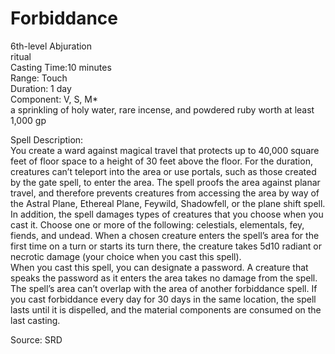 # Forbiddance
6th-level Abjuration<br>
ritual<br>
Casting Time:10 minutes<br>
Range: Touch<br>
Duration: 1 day<br>
Component: V, S, M*<br>
a sprinkling of holy water, rare incense, and powdered ruby worth at least 1,000 gp

Spell Description:<br>
You create a ward against magical travel that protects up to 40,000 square feet of floor space to a height of 30 feet above the floor. For the duration, creatures can’t teleport into the area or use portals, such as those created by the gate spell, to enter the area. The spell proofs the area against planar travel, and therefore prevents creatures from accessing the area by way of the Astral Plane, Ethereal Plane, Feywild, Shadowfell, or the plane shift spell.<br>In addition, the spell damages types of creatures that you choose when you cast it. Choose one or more of the following: celestials, elementals, fey, fiends, and undead. When a chosen creature enters the spell’s area for the first time on a turn or starts its turn there, the creature takes 5d10 radiant or necrotic damage (your choice when you cast this spell).<br>When you cast this spell, you can designate a password. A creature that speaks the password as it enters the area takes no damage from the spell.<br>The spell’s area can’t overlap with the area of another forbiddance spell. If you cast forbiddance every day for 30 days in the same location, the spell lasts until it is dispelled, and the material components are consumed on the last casting.

Source: SRD